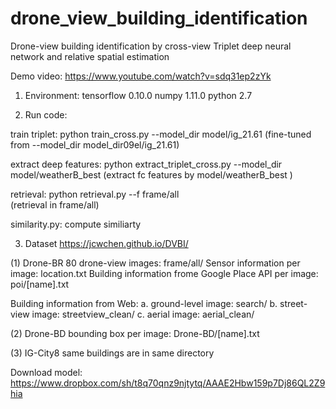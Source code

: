 # drone_view_building_identification
Drone-view building identification by cross-view Triplet deep neural network and relative spatial estimation

Demo video: https://www.youtube.com/watch?v=sdq31ep2zYk

1. Environment: 
tensorflow 0.10.0
numpy 1.11.0
python 2.7

2. Run code:

train triplet:
python train_cross.py --model_dir model/ig_21.61 
(fine-tuned from --model_dir model_dir09el/ig_21.61)

extract deep features:
python extract_triplet_cross.py --model_dir model/weatherB_best 
(extract fc features by model/weatherB_best )

retrieval:
python retrieval.py --f frame/all  
(retrieval in frame/all)

similarity.py: compute similiarty

3. Dataset https://jcwchen.github.io/DVBI/

(1) Drone-BR
80 drone-view images: frame/all/
Sensor information per image: location.txt
Building information frome Google Place API per image: poi/[name].txt

Building information from Web:
a. ground-level image: search/
b. street-view image: streetview_clean/
c. aerial image: aerial_clean/

(2) Drone-BD
bounding box per image: Drone-BD/[name].txt

(3) IG-City8
same buildings are in same directory

Download model:
https://www.dropbox.com/sh/t8q70qnz9njtytq/AAAE2Hbw159p7Dj86QL2Z9hia

